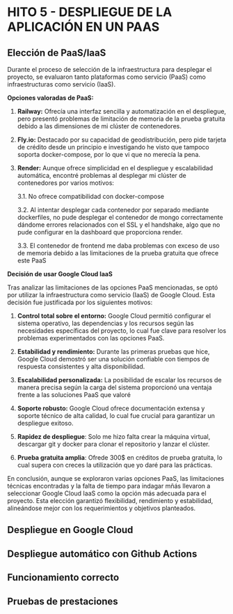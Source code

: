 # HITO 5 - DESPLIEGUE DE LA APLICACIÓN EN UN PAAS

## Elección de PaaS/IaaS

Durante el proceso de selección de la infraestructura para desplegar el proyecto, se evaluaron tanto plataformas como servicio (PaaS) como infraestructuras como servicio (IaaS).

**Opciones valoradas de PaaS:**

1. **Railway:** Ofrecía una interfaz sencilla y automatización en el despliegue, pero presentó problemas de limitación de memoria de la prueba gratuita debido a las dimensiones de mi clúster de contenedores.

2. **Fly.io:** Destacado por su capacidad de geodistribución, pero pide tarjeta de crédito desde un principio e investigando he visto que tampoco soporta docker-compose, por lo que vi que no merecía la pena.

3. **Render:** Aunque ofrece simplicidad en el despliegue y escalabilidad automática, encontré problemas al desplegar mi clúster de contenedores por varios motivos:

    3.1. No ofrece compatibilidad con docker-compose

    3.2. Al intentar desplegar cada contenedor por separado mediante dockerfiles, no pude desplegar el contenedor de mongo correctamente dándome errores relacionados con el SSL y el handshake, algo que no pude configurar en la dashboard que proporciona render.

    3.3. El contenedor de frontend me daba problemas con exceso de uso de memoria debido a las limitaciones de la prueba gratuita que ofrece este PaaS

**Decisión de usar Google Cloud IaaS**

Tras analizar las limitaciones de las opciones PaaS mencionadas, se optó por utilizar la infraestructura como servicio (IaaS) de Google Cloud. Esta decisión fue justificada por los siguientes motivos:

1. **Control total sobre el entorno:** Google Cloud permitió configurar el sistema operativo, las dependencias y los recursos según las necesidades específicas del proyecto, lo cual fue clave para resolver los problemas experimentados con las opciones PaaS.

2. **Estabilidad y rendimiento:** Durante las primeras pruebas que hice, Google Cloud demostró ser una solución confiable con tiempos de respuesta consistentes y alta disponibilidad.

3. **Escalabilidad personalizada:** La posibilidad de escalar los recursos de manera precisa según la carga del sistema proporcionó una ventaja frente a las soluciones PaaS que valoré

4. **Soporte robusto:** Google Cloud ofrece documentación extensa y soporte técnico de alta calidad, lo cual fue crucial para garantizar un despliegue exitoso.

5. **Rapidez de despliegue**: Solo me hizo falta crear la máquina virtual, descargar git y docker para clonar el repositorio y lanzar el clúster.

6. **Prueba gratuita amplia**: Ofrede 300$ en créditos de prueba gratuita, lo cual supera con creces la utilización que yo daré para las prácticas.

En conclusión, aunque se exploraron varias opciones PaaS, las limitaciones técnicas encontradas y la falta de tiempo para indagar mñás llevaron a seleccionar Google Cloud IaaS como la opción más adecuada para el proyecto. Esta elección garantizó flexibilidad, rendimiento y estabilidad, alineándose mejor con los requerimientos y objetivos planteados.

## Despliegue en Google Cloud

## Despliegue automático con Github Actions

## Funcionamiento correcto

## Pruebas de prestaciones